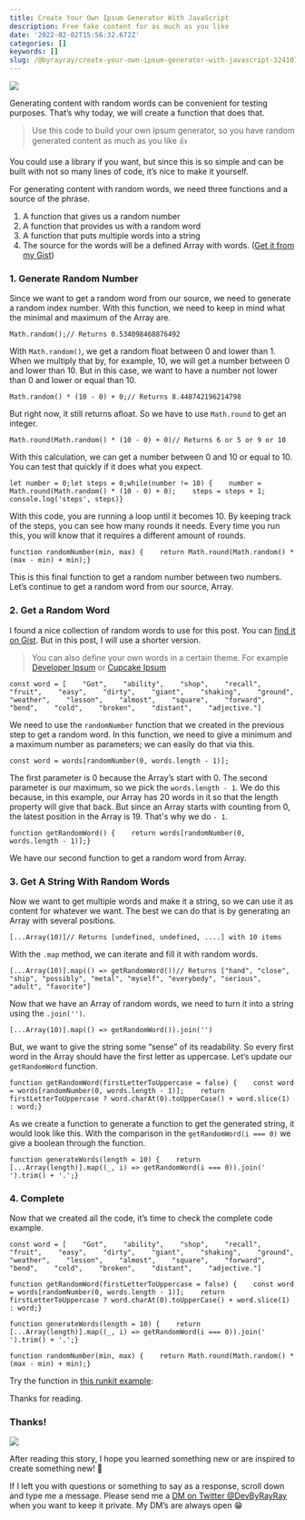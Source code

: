```yaml
---
title: Create Your Own Ipsum Generator With JavaScript
description: Free fake content for as much as you like
date: '2022-02-02T15:56:32.672Z'
categories: []
keywords: []
slug: /@byrayray/create-your-own-ipsum-generator-with-javascript-3241077570e2
---
```


![](/Users/devbyrayray/Downloads/medium-export-a7b31d8cfbafc479a349e86525a0598d57555fb548cdfad5aa20f48d7b4db09d/posts/md_1664876347726/img/0__xbnw8Z__GlC1RU____r.jpg)

Generating content with random words can be convenient for testing purposes. That’s why today, we will create a function that does that.

> Use this code to build your own Ipsum generator, so you have random generated content as much as you like 👍

You could use a library if you want, but since this is so simple and can be built with not so many lines of code, it’s nice to make it yourself.

For generating content with random words, we need three functions and a source of the phrase.

1.  A function that gives us a random number
2.  A function that provides us with a random word
3.  A function that puts multiple words into a string
4.  The source for the words will be a defined Array with words. ([Get it from my Gist](https://gist.github.com/devbyray/8dbac8a32c7c87f659d9b34137e25ba0))

### 1\. Generate Random Number

Since we want to get a random word from our source, we need to generate a random index number. With this function, we need to keep in mind what the minimal and maximum of the Array are.

```
Math.random();// Returns 0.534098468876492
```

With `Math.random()`, we get a random float between 0 and lower than 1. When we multiply that by, for example, 10, we will get a number between 0 and lower than 10. But in this case, we want to have a number not lower than 0 and lower or equal than 10.

```
Math.random() * (10 - 0) + 0;// Returns 8.448742196214798
```

But right now, it still returns afloat. So we have to use `Math.round` to get an integer.

```
Math.round(Math.random() * (10 - 0) + 0)// Returns 6 or 5 or 9 or 10
```

With this calculation, we can get a number between 0 and 10 or equal to 10. You can test that quickly if it does what you expect.

```
let number = 0;let steps = 0;while(number != 10) {    number = Math.round(Math.random() * (10 - 0) + 0);    steps = steps + 1;    console.log('steps', steps)}
```

With this code, you are running a loop until it becomes 10. By keeping track of the steps, you can see how many rounds it needs. Every time you run this, you will know that it requires a different amount of rounds.

```
function randomNumber(min, max) {    return Math.round(Math.random() * (max - min) + min);}
```

This is this final function to get a random number between two numbers. Let’s continue to get a random word from our source, Array.

### 2\. Get a Random Word

I found a nice collection of random words to use for this post. You can [find it on Gist](https://gist.github.com/devbyray/8dbac8a32c7c87f659d9b34137e25ba0). But in this post, I will use a shorter version.

> You can also define your own words in a certain theme. For example [Developer Ipsum](https://developer-ipsum.netlify.app/) or [Cupcake Ipsum](http://www.cupcakeipsum.com/)

```
const word = [    "Got",    "ability",    "shop",    "recall",    "fruit",    "easy",    "dirty",    "giant",    "shaking",    "ground",    "weather",    "lesson",    "almost",    "square",    "forward",    "bend",    "cold",    "broken",    "distant",    "adjective."]
```

We need to use the `randomNumber` function that we created in the previous step to get a random word. In this function, we need to give a minimum and a maximum number as parameters; we can easily do that via this.

```
const word = words[randomNumber(0, words.length - 1)];
```

The first parameter is 0 because the Array’s start with 0. The second parameter is our maximum, so we pick the `words.length - 1`. We do this because, in this example, our Array has 20 words in it so that the length property will give that back. But since an Array starts with counting from 0, the latest position in the Array is 19. That's why we do `- 1`.

```
function getRandomWord() {    return words[randomNumber(0, words.length - 1)];}
```

We have our second function to get a random word from Array.

### 3\. Get A String With Random Words

Now we want to get multiple words and make it a string, so we can use it as content for whatever we want. The best we can do that is by generating an Array with several positions.

```
[...Array(10)]// Returns [undefined, undefined, ....] with 10 items
```

With the `.map` method, we can iterate and fill it with random words.

```
[...Array(10)].map(() => getRandomWord())// Returns ["hand", "close", "ship", "possibly", "metal", "myself", "everybody", "serious", "adult", "favorite"]
```

Now that we have an Array of random words, we need to turn it into a string using the `.join('')`.

```
[...Array(10)].map(() => getRandomWord()).join('')
```

But, we want to give the string some “sense” of its readability. So every first word in the Array should have the first letter as uppercase. Let’s update our `getRandomWord` function.

```
function getRandomWord(firstLetterToUppercase = false) {    const word = words[randomNumber(0, words.length - 1)];    return firstLetterToUppercase ? word.charAt(0).toUpperCase() + word.slice(1) : word;}
```

As we create a function to generate a function to get the generated string, it would look like this. With the comparison in the `getRandomWord(i === 0)` we give a boolean through the function.

```
function generateWords(length = 10) {    return [...Array(length)].map((_, i) => getRandomWord(i === 0)).join(' ').trim() + '.';}
```

### 4\. Complete

Now that we created all the code, it’s time to check the complete code example.

```
const word = [    "Got",    "ability",    "shop",    "recall",    "fruit",    "easy",    "dirty",    "giant",    "shaking",    "ground",    "weather",    "lesson",    "almost",    "square",    "forward",    "bend",    "cold",    "broken",    "distant",    "adjective."]
```

```
function getRandomWord(firstLetterToUppercase = false) {    const word = words[randomNumber(0, words.length - 1)];    return firstLetterToUppercase ? word.charAt(0).toUpperCase() + word.slice(1) : word;}
```

```
function generateWords(length = 10) {    return [...Array(length)].map((_, i) => getRandomWord(i === 0)).join(' ').trim() + '.';}
```

```
function randomNumber(min, max) {    return Math.round(Math.random() * (max - min) + min);}
```

Try the function in [this runkit example](https://runkit.com/devbyrayray/how-to-generate-a-string-with-random-words):

Thanks for reading.

### Thanks!

![](/Users/devbyrayray/Downloads/medium-export-a7b31d8cfbafc479a349e86525a0598d57555fb548cdfad5aa20f48d7b4db09d/posts/md_1664876347726/img/0__7pa1RpRxXqdkgYAJ.jpg)

After reading this story, I hope you learned something new or are inspired to create something new! 🤗

If I left you with questions or something to say as a response, scroll down and type me a message. Please send me a [DM on Twitter @DevByRayRay](https://twitter.com/@devbyrayray) when you want to keep it private. My DM’s are always open 😁

